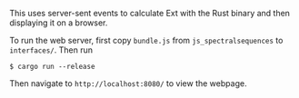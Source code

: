 This uses server-sent events to calculate Ext with the Rust binary and then displaying it on a browser.

To run the web server, first copy `bundle.js` from `js_spectralsequences` to `interfaces/`. Then run
```
$ cargo run --release
```
Then navigate to `http://localhost:8080/` to view the webpage.
